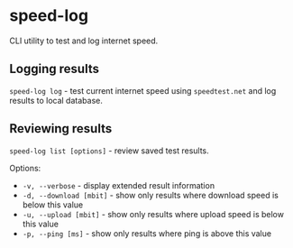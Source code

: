 # speed-log

CLI utility to test and log internet speed.

## Logging results

`speed-log log` - test current internet speed using `speedtest.net` and log results to local database.

## Reviewing results

`speed-log list [options]` - review saved test results.

Options:

* `-v, --verbose` - display extended result information
* `-d, --download [mbit]` - show only results where download speed is below this value
* `-u, --upload [mbit]` - show only results where upload speed is below this value
* `-p, --ping [ms]` - show only results where ping is above this value
